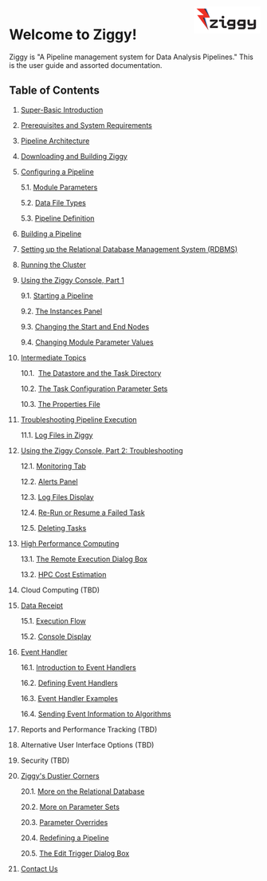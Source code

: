 <!-- -*-visual-line-*- -->

<div style="float:right">
  <a href="https://github.com/nasa/ziggy/">
    <img src="images/ziggy-small-clear.png" width="133"/>
  </a>
</div>

# Welcome to Ziggy!

Ziggy is "A Pipeline management system for Data Analysis Pipelines." This is the user guide and assorted documentation. 

## Table of Contents

1. [Super-Basic Introduction](../../README.md)

2. [Prerequisites and System Requirements](system-requirements.md)

3. [Pipeline Architecture](pipeline-architecture.md)

4. [Downloading and Building Ziggy](downloading-and-building-ziggy.md)

5. [Configuring a Pipeline](configuring-pipeline.md)

    5.1. [Module Parameters](module-parameters.md)

    5.2​. [Data File Types](data-file-types.md)

    5.3​. [Pipeline Definition](pipeline-definition.md)

6. [Building a Pipeline](building-pipeline.md)

7. [Setting up the Relational Database Management System (RDBMS)](rdbms.md)

8. [Running the Cluster](running-pipeline.md)

9. [Using the Ziggy Console, Part 1](ziggy-gui.md)

    9.1​. [Starting a Pipeline](start-pipeline.md)

    9.2​. [The Instances Panel](instances-panel.md)

    9.3.​ [Changing the Start and End Nodes](start-end-nodes.md)

    9.4.​ [Changing Module Parameter Values](change-param-values.md)

10. [Intermediate Topics](intermediate-topics.md)

    10.1. ​ [The Datastore and the Task Directory](datastore-task-dir.md)

    10.2​. [The Task Configuration Parameter Sets](task-configuration.md)

    10.3​. [The Properties File](properties.md)

11. [Troubleshooting Pipeline Execution](troubleshooting.md)

      11.1​. [Log Files in Ziggy](log-files.md)

12. [Using the Ziggy Console, Part 2: Troubleshooting](ziggy-gui-troubleshooting.md)

      12.1.​ [Monitoring Tab](monitoring.md)

      12.2.​ [Alerts Panel](alerts.md)

      12.3.​ [Log Files Display](display-logs.md)

      12.4.​ [Re-Run or Resume a Failed Task](rerun-task.md)

      12.5.​ [Deleting Tasks](delete-tasks.md)

13. [High Performance Computing](select-hpc.md)

      13.1​. [The Remote Execution Dialog Box](remote-dialog.md)

      13.2​. [HPC Cost Estimation](hpc-cost.md)

14. Cloud Computing (TBD)

15. [Data Receipt](data-receipt.md)

      15.1​. [Execution Flow](data-receipt-execution.md)

      15.2.​ [Console Display](data-receipt-display.md)

16. [Event Handler](event-handler.md)

      16.1​. [Introduction to Event Handlers](event-handler-intro.md)

      16.2​. [Defining Event Handlers](event-handler-definition.md)

      16.3​. [Event Handler Examples](event-handler-examples.md)

      16.4​. [Sending Event Information to Algorithms](event-handler-labels.md)

17. Reports and Performance Tracking (TBD) 

     <!--

      17.1​. [Memdrone](memdrone.md)

      17.2​. [Metrics](metrics.md)

      17.3​. [Instance Reports](instance-reports.md)

      17.4​. [Data Accountability](data-accountability.md) 

     -->

18. Alternative User Interface Options (TBD) 

     <!--

      18.1​. [Assistive Technologies](assistive-technologies.md)

      18.2​. [Mouse-Overs](mouse-overs.md)

      18.3​. [Console Appearance Control](appearance-control.md)

      18.1​. [Command Line Interface](console-cli.md)

     -->

19. Security (TBD)

20. [Ziggy's Dustier Corners](dusty-corners.md)

      20.1​. [More on the Relational Database](more-rdbms.md) 

      20.2​. [More on Parameter Sets](more-parameter-sets.md)

      20.3​. [Parameter Overrides](parameter-overrides.md)

      20.4​. [Redefining a Pipeline](redefine-pipeline.md)

      20.5​. [The Edit Trigger Dialog Box](edit-trigger.md)

21. [Contact Us](contact-us.md)
